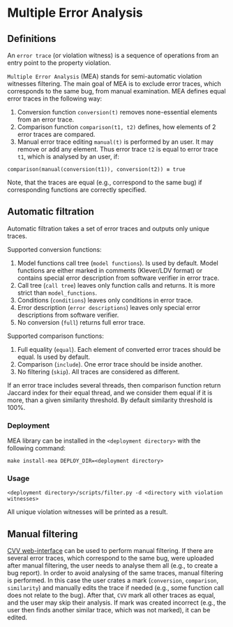 # Multiple Error Analysis

## Definitions

An `error trace` (or violation witness) is a sequence of operations from an entry point to the property violation.

`Multiple Error Analysis` (MEA) stands for semi-automatic violation witnesses filtering.
The main goal of MEA is to exclude error traces, which corresponds to the same bug, from manual examination.
MEA defines equal error traces in the following way:
1) Conversion function `conversion(t)` removes none-essential elements from an error trace.
2) Comparison function `comparison(t1, t2)` defines, how elements of 2 error traces are compared.
3) Manual error trace editing `manual(t)` is performed by an user. It may remove or add any element.
Thus error trace `t2` is equal to error trace `t1`, which is analysed by an user, if:
```
comparison(manual(conversion(t1)), conversion(t2)) ≡ true
```
Note, that the traces are equal (e.g., correspond to the same bug) if corresponding functions are correctly specified.

## Automatic filtration

Automatic filtration takes a set of error traces and outputs only unique traces.

Supported conversion functions:
1) Model functions call tree (`model functions`). Is used by default.
Model functions are either marked in comments (Klever/LDV format) or contains special error description from software verifier in error trace.
2) Call tree (`call tree`) leaves only function calls and returns. It is more strict than `model_functions`.
3) Conditions (`conditions`) leaves only conditions in error trace.
4) Error description (`error descriptions`) leaves only special error descriptions from software verifier.
5) No conversion (`full`) returns full error trace.

Supported comparison functions:
1) Full equality (`equal`). Each element of converted error traces should be equal. Is used by default.
2) Comparison (`include`). One error trace should be inside another.
3) No filtering (`skip`). All traces are considered as different.

If an error trace includes several threads, then comparison function return Jaccard index for their equal thread, and
we consider them equal if it is more, than a given similarity threshold. By default similarity threshold is 100%.

### Deployment
MEA library can be installed in the `<deployment directory>` with the following command:
```shell
make install-mea DEPLOY_DIR=<deployment directory>
```

### Usage
```shell
<deployment directory>/scripts/filter.py -d <directory with violation witnesses>
```
All unique violation witnesses will be printed as a result.

## Manual filtering

[CVV web-interface](https://github.com/vmordan/cvv) can be used to perform manual filtering.
If there are several error traces, which correspond to the same bug, were uploaded after manual filtering,
the user needs to analyse them all (e.g., to create a bug report). In order to avoid analysing of the same traces,
manual filtering is performed. In this case the user crates a mark (`conversion`, `comparison`, `similarity`) and manually edits
the trace if needed (e.g., some function call does not relate to the bug). After that, `CVV` mark all other traces
as equal, and the user may skip their analysis. If mark was created incorrect
(e.g., the user then finds another similar trace, which was not marked), it can be edited.
